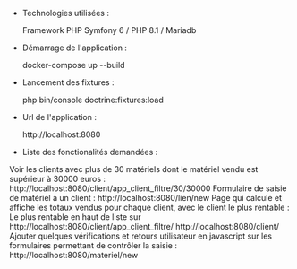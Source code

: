 - Technologies utilisées :

    Framework PHP Symfony 6 / PHP 8.1 / Mariadb

- Démarrage de l'application :

    docker-compose up --build

- Lancement des fixtures :

    php bin/console doctrine:fixtures:load

- Url de l'application :

    http://localhost:8080

- Liste des fonctionalités demandées :

Voir les clients avec plus de 30 matériels dont le matériel vendu est supérieur à 30000 euros :
    http://localhost:8080/client/app_client_filtre/30/30000
Formulaire de saisie de matériel à un client :
    http://localhost:8080/lien/new
Page qui calcule et affiche les totaux vendus pour chaque client, avec le client le plus rentable :
    Le plus rentable en haut de liste sur http://localhost:8080/client/app_client_filtre/
    http://localhost:8080/client/
Ajouter quelques vérifications et retours utilisateur en javascript sur les formulaires permettant de contrôler la saisie :
    http://localhost:8080/materiel/new